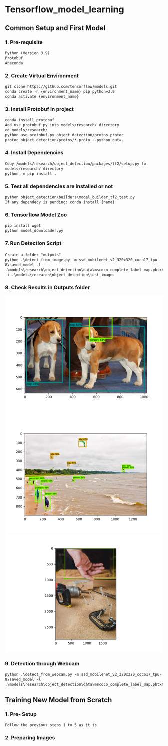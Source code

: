 # Tensorflow_model_learning

## Common Setup and First Model
### 1. Pre-requisite
    Python (Version 3.9) 
    Protobuf
    Anaconda
### 2. Create Virtual Environment
    git clone https://github.com/tensorflow/models.git
    conda create -n {environment_name} pip python=3.9
    conda activate {environment_name}
### 3. Install Protobuf in project
    conda install protobuf
    Add use_protobuf.py into models/research/ directory
    cd models/research/
    python use_protobuf.py object_detection/protos protoc
    protoc object_detection/protos/*.proto --python_out=.
### 4. Install Dependencies
    Copy /models/research/object_detection/packages/tf2/setup.py to models/research/ directory
    python -m pip install .
### 5. Test all dependencies are installed or not
    python object_detection\builders\model_builder_tf2_test.py
    If any dependecy is pending: conda install {name}
### 6. Tensorflow Model Zoo
    pip install wget
    python model_downloader.py
### 7. Run Detection Script
    Create a folder "outputs"
    python .\detect_from_image.py -m ssd_mobilenet_v2_320x320_coco17_tpu-8\saved_model -l .\models\research\object_detection\data\mscoco_complete_label_map.pbtxt -i .\models\research\object_detection\test_images
### 8. Check Results in Outputs folder
![thumbnail](./detection_output0.png)
![thumbnail](./detection_output1.png)
![thumbnail](./detection_output2.png)
### 9. Detection through Webcam
    python .\detect_from_webcam.py -m ssd_mobilenet_v2_320x320_coco17_tpu-8\saved_model -l .\models\research\object_detection\data\mscoco_complete_label_map.pbtxt

## Training New Model from Scratch
### 1. Pre- Setup
    Follow the previous steps 1 to 5 as it is
### 2. Preparing Images
